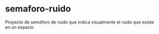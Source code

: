 # semaforo-ruido
Proyecto de semáforo de ruido que indica visualmente el ruido que existe en un espacio
